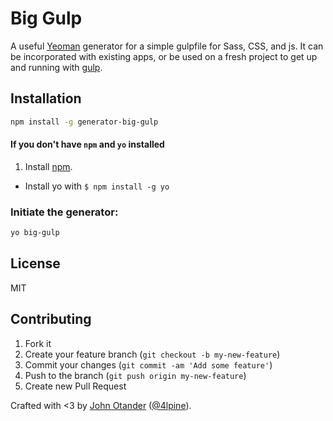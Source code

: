 # Big Gulp

A useful [Yeoman](http://yeoman.io) generator for a simple gulpfile for Sass, CSS, and js. It can be incorporated with existing apps, or be used on a fresh project to get up and running with [gulp](http://gulpjs.com).

## Installation

```bash
npm install -g generator-big-gulp
```

#### If you don't have `npm` and `yo` installed

  1. Install [npm](https://npmjs.org).
  * Install yo with `$ npm install -g yo`

### Initiate the generator:

```bash
yo big-gulp
```

## License

MIT

## Contributing

1. Fork it
2. Create your feature branch (`git checkout -b my-new-feature`)
3. Commit your changes (`git commit -am 'Add some feature'`)
4. Push to the branch (`git push origin my-new-feature`)
5. Create new Pull Request

Crafted with <3 by [John Otander](http://johnotander.com) ([@4lpine](https://twitter.com/4lpine)).
